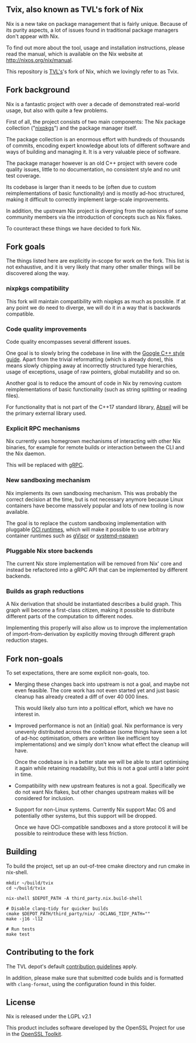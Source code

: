 Tvix, also known as TVL's fork of Nix
-------------------------------------

Nix is a new take on package management that is fairly unique. Because
of its purity aspects, a lot of issues found in traditional package
managers don't appear with Nix.

To find out more about the tool, usage and installation instructions,
please read the manual, which is available on the Nix website at
<http://nixos.org/nix/manual>.

This repository is [TVL's](https://tvl.fyi)'s fork of Nix, which we lovingly
refer to as Tvix.

## Fork background

Nix is a fantastic project with over a decade of demonstrated
real-world usage, but also with quite a few problems.

First of all, the project consists of two main components: The Nix
package collection ("[nixpkgs][]") and the package manager itself.

The package collection is an enormous effort with hundreds of
thousands of commits, encoding expert knowledge about lots of
different software and ways of building and managing it. It is a very
valuable piece of software.

The package manager however is an old C++ project with severe code
quality issues, little to no documentation, no consistent style and no
unit test coverage.

Its codebase is larger than it needs to be (often due to custom
reimplementations of basic functionality) and is mostly ad-hoc
structured, making it difficult to correctly implement large-scale
improvements.

In addition, the upstream Nix project is diverging from the opinions
of some community members via the introduction of concepts such as Nix
flakes.

To counteract these things we have decided to fork Nix.

## Fork goals

The things listed here are explicitly in-scope for work on the fork.
This list is not exhaustive, and it is very likely that many other
smaller things will be discovered along the way.

### nixpkgs compatibility

This fork will maintain compatibility with nixpkgs as much as
possible. If at any point we do need to diverge, we will do it in a
way that is backwards compatible.

### Code quality improvements

Code quality encompasses several different issues.

One goal is to slowly bring the codebase in line with the [Google C++
style guide][google-style]. Apart from the trivial reformatting (which
is already done), this means slowly chipping away at incorrectly
structured type hierarchies, usage of exceptions, usage of raw
pointers, global mutability and so on.

Another goal is to reduce the amount of code in Nix by removing custom
reimplementations of basic functionality (such as string splitting or
reading files).

For functionality that is not part of the C++17 standard library,
[Abseil][] will be the primary external library used.

### Explicit RPC mechanisms

Nix currently uses homegrown mechanisms of interacting with other Nix
binaries, for example for remote builds or interaction between the CLI
and the Nix daemon.

This will be replaced with [gRPC][].

### New sandboxing mechanism

Nix implements its own sandboxing mechanism. This was probably the
correct decision at the time, but is not necessary anymore because
Linux containers have become massively popular and lots of new tooling
is now available.

The goal is to replace the custom sandboxing implementation with
pluggable [OCI runtimes][oci], which will make it possible to use
arbitrary container runtimes such as [gVisor][] or [systemd-nspawn][]

### Pluggable Nix store backends

The current Nix store implementation will be removed from Nix' core
and instead be refactored into a gRPC API that can be implemented by
different backends.

### Builds as graph reductions

A Nix derivation that should be instantiated describes a build graph.
This graph will become a first-class citizen, making it possible to
distribute different parts of the computation to different nodes.

Implementing this properly will also allow us to improve the
implementation of import-from-derivation by explicitly moving through
different graph reduction stages.

## Fork non-goals

To set expectations, there are some explicit non-goals, too.

* Merging these changes back into upstream is not a goal, and maybe
  not even feasible. The core work has not even started yet and just
  basic cleanup has already created a diff of over 40 000 lines.

  This would likely also turn into a political effort, which we have
  no interest in.

* Improved performance is not an (initial) goal. Nix performance is
  very unevenly distributed across the codebase (some things have seen
  a lot of ad-hoc optimisation, others are written like inefficient
  toy implementations) and we simply don't know what effect the
  cleanup will have.

  Once the codebase is in a better state we will be able to start
  optimising it again while retaining readability, but this is not a
  goal until a later point in time.

* Compatibility with new upstream features is not a goal. Specifically
  we do not want Nix flakes, but other changes upstream makes will be
  considered for inclusion.

* Support for non-Linux systems. Currently Nix support Mac OS and
  potentially other systems, but this support will be dropped.

  Once we have OCI-compatible sandboxes and a store protocol it will
  be possible to reintroduce these with less friction.

## Building

To build the project, set up an out-of-tree cmake directory and run cmake in
nix-shell.

```
mkdir ~/build/tvix
cd ~/build/tvix

nix-shell $DEPOT_PATH -A third_party.nix.build-shell

# Disable clang-tidy for quicker builds
cmake $DEPOT_PATH/third_party/nix/ -DCLANG_TIDY_PATH=""
make -j16 -l12

# Run tests
make test
```

## Contributing to the fork

The TVL depot's default [contribution guidelines][contributing] apply.

In addition, please make sure that submitted code builds and is
formatted with `clang-format`, using the configuration found in this
folder.

## License

Nix is released under the LGPL v2.1

This product includes software developed by the OpenSSL Project for
use in the [OpenSSL Toolkit](http://www.OpenSSL.org/).

[nixpkgs]: https://github.com/NixOS/nixpkgs
[google-style]: https://google.github.io/styleguide/cppguide.html
[Abseil]: https://abseil.io/
[gRPC]: https://grpc.io/
[oci]: https://www.opencontainers.org/
[gVisor]: https://gvisor.dev/
[systemd-nspawn]: https://www.freedesktop.org/software/systemd/man/systemd-nspawn.html
[contributing]: https://cs.tvl.fyi/depot/-/blob/docs/CONTRIBUTING.md
